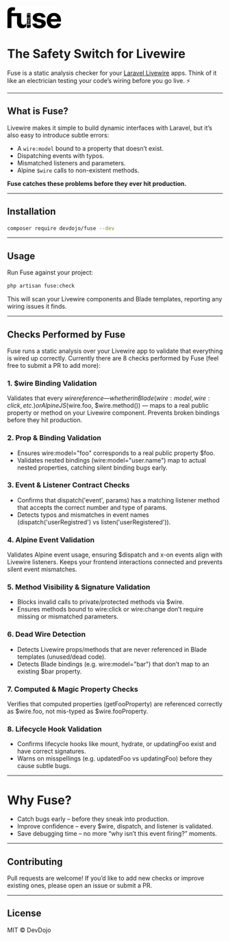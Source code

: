 <img src="./logo.svg" alt="Fuse Logo" width="auto" height="50">

# The Safety Switch for Livewire

Fuse is a static analysis checker for your [Laravel Livewire](https://livewire.laravel.com/) apps. Think of it like an electrician testing your code’s wiring before you go live. ⚡

---

## What is Fuse?

Livewire makes it simple to build dynamic interfaces with Laravel, but it’s also easy to introduce subtle errors:
- A `wire:model` bound to a property that doesn’t exist.
- Dispatching events with typos.
- Mismatched listeners and parameters.
- Alpine `$wire` calls to non-existent methods.

**Fuse catches these problems before they ever hit production.**

---

## Installation

```bash
composer require devdojo/fuse --dev
```

---

## Usage

Run Fuse against your project:

```bash
php artisan fuse:check
```

This will scan your Livewire components and Blade templates, reporting any wiring issues it finds.

---

## Checks Performed by Fuse

Fuse runs a static analysis over your Livewire app to validate that everything is wired up correctly. Currently there are 8 checks performed by Fuse (feel free to submit a PR to add more):

### 1. $wire Binding Validation

Validates that every $wire reference — whether in Blade (wire:model, wire:click, etc.) or AlpineJS ($wire.foo, $wire.method()) — maps to a real public property or method on your Livewire component. Prevents broken bindings before they hit production.

### 2. Prop & Binding Validation
- Ensures wire:model="foo" corresponds to a real public property $foo.
- Validates nested bindings (wire:model="user.name") map to actual nested properties, catching silent binding bugs early.

### 3. Event & Listener Contract Checks
- Confirms that dispatch('event', params) has a matching listener method that accepts the correct number and type of params.
- Detects typos and mismatches in event names (dispatch('userRegistred') vs listen('userRegistered')).

### 4. Alpine Event Validation

Validates Alpine event usage, ensuring $dispatch and x-on events align with Livewire listeners. Keeps your frontend interactions connected and prevents silent event mismatches.

### 5. Method Visibility & Signature Validation
- Blocks invalid calls to private/protected methods via $wire.
- Ensures methods bound to wire:click or wire:change don’t require missing or mismatched parameters.

### 6. Dead Wire Detection
- Detects Livewire props/methods that are never referenced in Blade templates (unused/dead code).
- Detects Blade bindings (e.g. wire:model="bar") that don’t map to an existing $bar property.

### 7. Computed & Magic Property Checks

Verifies that computed properties (getFooProperty) are referenced correctly as $wire.foo, not mis-typed as $wire.fooProperty.

### 8. Lifecycle Hook Validation
- Confirms lifecycle hooks like mount, hydrate, or updatingFoo exist and have correct signatures.
- Warns on misspellings (e.g. updatedFoo vs updatingFoo) before they cause subtle bugs.

---

# Why Fuse?

- Catch bugs early – before they sneak into production.
- Improve confidence – every $wire, dispatch, and listener is validated.
- Save debugging time – no more “why isn’t this event firing?” moments.

---

## Contributing

Pull requests are welcome! If you’d like to add new checks or improve existing ones, please open an issue or submit a PR.

---

## License

MIT © DevDojo